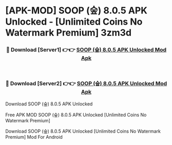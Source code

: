 # [APK-MOD] SOOP (숲) 8.0.5 APK Unlocked - [Unlimited Coins No Watermark Premium] 3zm3d



<div align="center">
<h3>🔴 Download [Server1] 👉👉 <a href="https://momento.my/?title=SOOP_(숲)_8.0.5_APK_Unlocked">SOOP (숲) 8.0.5 APK Unlocked Mod Apk</a></h3><br>

<h3>🔴 Download [Server2] 👉👉 <a href="https://momento.my/?title=SOOP_(숲)_8.0.5_APK_Unlocked">SOOP (숲) 8.0.5 APK Unlocked Mod Apk</a></h3>
</div>



Download SOOP (숲) 8.0.5 APK Unlocked 

Free APK MOD SOOP (숲) 8.0.5 APK Unlocked [Unlimited Coins No Watermark Premium]

Download SOOP (숲) 8.0.5 APK Unlocked [Unlimited Coins No Watermark Premium] Mod For Android
